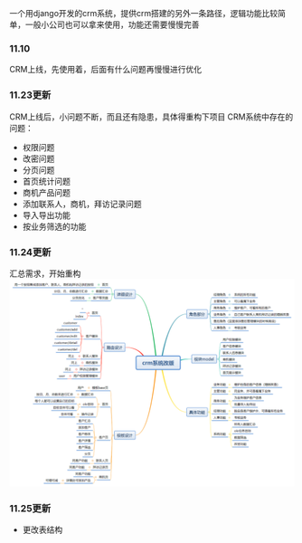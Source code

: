 一个用django开发的crm系统，提供crm搭建的另外一条路径，逻辑功能比较简单，一般小公司也可以拿来使用，功能还需要慢慢完善

### 11.10
CRM上线，先使用着，后面有什么问题再慢慢进行优化

### 11.23更新
CRM上线后，小问题不断，而且还有隐患，具体得重构下项目
CRM系统中存在的问题：
* 权限问题
* 改密问题
* 分页问题
* 首页统计问题
* 商机产品问题
* 添加联系人，商机，拜访记录问题
* 导入导出功能
* 按业务筛选的功能

### 11.24更新
汇总需求，开始重构
![Image text](https://raw.githubusercontent.com/hhdMrLion/photo-repository/master/crm%E7%B3%BB%E7%BB%9F%E6%94%B9%E7%89%88.png)

### 11.25更新
* 更改表结构